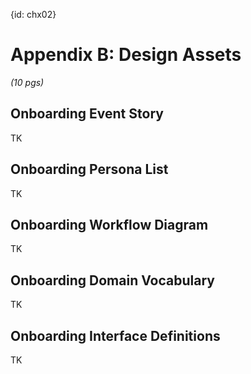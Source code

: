 {id: chx02}
# Appendix B: Design Assets 

*(10 pgs)*

## Onboarding Event Story
TK

## Onboarding Persona List
TK

## Onboarding Workflow Diagram
TK

## Onboarding Domain Vocabulary
TK

## Onboarding Interface Definitions
TK


